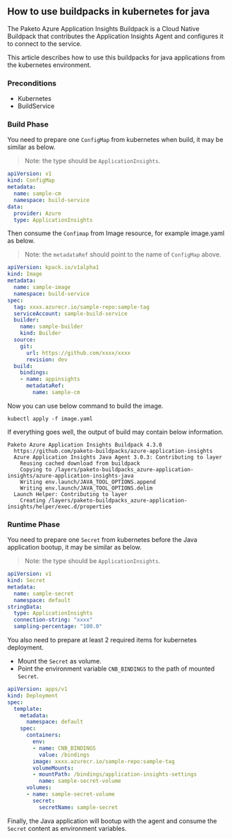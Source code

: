 ## How to use buildpacks in kubernetes for java

The Paketo Azure Application Insights Buildpack is a Cloud Native Buildpack
that contributes the Application Insights Agent and configures it to connect
to the service.

This article describes how to use this buildpacks for java applications from
the kubernetes environment.

### Preconditions

* Kubernetes
* BuildService

### Build Phase

You need to prepare one `ConfigMap` from kubernetes when build, it may be similar
as below.

> Note: the type should be `ApplicationInsights`.

```yaml
apiVersion: v1
kind: ConfigMap
metadata:
  name: sample-cm
  namespace: build-service
data:
  provider: Azure
  type: ApplicationInsights
```

Then consume the `Confimap` from Image resource, for example image.yaml as below.

> Note: the `metadataRef` should point to the name of `ConfigMap` above.

```yaml
apiVersion: kpack.io/v1alpha1
kind: Image
metadata:
  name: sample-image
  namespace: build-service
spec:
  tag: xxxx.azurecr.io/sample-repo:sample-tag
  serviceAccount: sample-build-service
  builder:
    name: sample-builder
    kind: Builder
  source:
    git:
      url: https://github.com/xxxx/xxxx
      revision: dev 
  build:
    bindings:
    - name: appinsights
      metadataRef:
        name: sample-cm
```

Now you can use below command to build the image.

```shell
kubectl apply -f image.yaml
```

If everything goes well, the output of build may contain below information.

```
Paketo Azure Application Insights Buildpack 4.3.0
  https://github.com/paketo-buildpacks/azure-application-insights
  Azure Application Insights Java Agent 3.0.3: Contributing to layer
    Reusing cached download from buildpack
    Copying to /layers/paketo-buildpacks_azure-application-insights/azure-application-insights-java
    Writing env.launch/JAVA_TOOL_OPTIONS.append
    Writing env.launch/JAVA_TOOL_OPTIONS.delim
  Launch Helper: Contributing to layer
    Creating /layers/paketo-buildpacks_azure-application-insights/helper/exec.d/properties
```

### Runtime Phase

You need to prepare one `Secret` from kubernetes before the Java application bootup,
it may be similar as below.

> Note: the type should be `ApplicationInsights`.

```yaml
apiVersion: v1
kind: Secret
metadata:
  name: sample-secret
  namespace: default
stringData:
  type: ApplicationInsights
  connection-string: "xxxx"
  sampling-percentage: "100.0"
```

You also need to prepare at least 2 required items for kubernetes deployment.

* Mount the `Secret` as volume.
* Point the environment variable `CNB_BINDINGS` to the path of mounted `Secret`.

```yaml
apiVersion: apps/v1
kind: Deployment
spec:
  template:
    metadata:
      namespace: default
    spec:
      containers:
        env:
        - name: CNB_BINDINGS
          value: /bindings
        image: xxxx.azurecr.io/sample-repo:sample-tag
        volumeMounts:
        - mountPath: /bindings/application-insights-settings
          name: sample-secret-volume
      volumes:
      - name: sample-secret-volume
        secret:
          secretName: sample-secret
```

Finally, the Java application will bootup with the agent and consume the `Secret`
content as environment variables.
